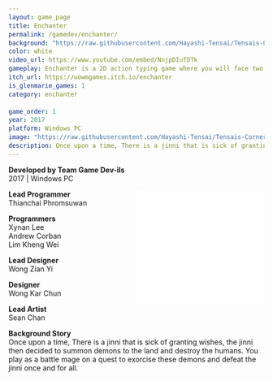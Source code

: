 ```yaml
---
layout: game_page
title: Enchanter
permalink: /gamedev/enchanter/
background: "https://raw.githubusercontent.com/Hayashi-Tensai/Tensais-Corner/master/assets/blog-images/game-dev/enchanter-bg.png"
color: white
video_url: https://www.youtube.com/embed/NnjpDIuTDTk
gameplay: Enchanter is a 2D action typing game where you will face two different bosses Ifrit and Qareen, Each of the boss will have their own unique skills.There 3 skills you can use to fight the bosses, fireball, feal and stun. Type your way to glory in this short but sweet typing adventure.
itch_url: https://uowmgames.itch.io/enchanter
is_glenmarie_games: 1
category: enchanter

game_order: 1
year: 2017
platform: Windows PC
image: "https://raw.githubusercontent.com/Hayashi-Tensai/Tensais-Corner/master/assets/blog-images/game-dev/enchanter_logo.gif"
description: Once upon a time, There is a jinni that is sick of granting wishes, the jinni then decided to summon demons to the land and destroy the humans. You play as a battle mage on a quest to exorcise these demons and defeat the jinni once and for all.
---
```


**Developed by Team Game Dev-ils**  
2017 | Windows PC   
                    
<div style="width: 50%; float: right;">
    <img src="https://raw.githubusercontent.com/Hayashi-Tensai/Tensais-Corner/master/assets/blog-images/game-dev/crazy-dev-ils-logo.png"/>
</div>
            
**Lead Programmer**  
Thianchai Phromsuwan

**Programmers**  
Xynan Lee  
Andrew Corban  
Lim Kheng Wei  

**Lead Designer**  
Wong Zian Yi  

**Designer**  
Wong Kar Chun

**Lead Artist**  
Sean Chan

**Background Story**  
Once upon a time, There is a jinni that is sick of granting wishes, the jinni then decided to summon demons to the land and destroy the humans. You play as a battle mage on a quest to exorcise these demons and defeat the jinni once and for all.
